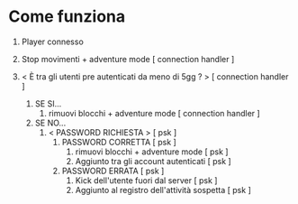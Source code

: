 # Come funziona
1. Player connesso
2. Stop movimenti + adventure mode [ connection handler ]
3. < È tra gli utenti pre autenticati da meno di 5gg ? > [ connection handler ]

    1. SE SI...
        1. rimuovi blocchi + adventure mode [ connection handler ]
    2. SE NO...
       1. < PASSWORD RICHIESTA > [ psk ]
          1. PASSWORD CORRETTA [ psk ]
             1. rimuovi blocchi + adventure mode [ psk ]
             2. Aggiunto tra gli account autenticati [ psk ]
          2. PASSWORD ERRATA [ psk ]
             1. Kick dell'utente fuori dal server [ psk ]
             2. Aggiunto al registro dell'attività sospetta [ psk ]